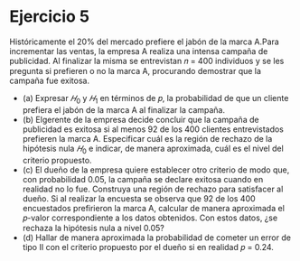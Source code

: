 # Ejercicio 5
Históricamente el 20% del mercado prefiere el jabón de la marca A.Para incrementar las ventas, la empresa A realiza una intensa campaña de publicidad. Al finalizar la misma se entrevistan 𝑛 = 400 individuos y se les pregunta si prefieren o no la marca A, procurando demostrar que la campaña fue exitosa.
* (a) Expresar $𝐻_0$ y $𝐻_1$ en términos de 𝑝, la probabilidad de que un cliente prefiera el jabón de la marca A al finalizar la campaña. 
* (b) Elgerente de la empresa decide concluir que la campaña de publicidad es exitosa si al menos 92 de los 400 clientes entrevistados prefieren la marca A. Especificar cuál es la región de rechazo de la hipótesis nula $𝐻_0$ e indicar, de manera aproximada, cuál es el nivel del criterio propuesto. 
* (c) El dueño de la empresa quiere establecer otro criterio de modo que, con probabilidad 0.05, la campaña se declare exitosa cuando en realidad no lo fue. Construya una región de rechazo para satisfacer al dueño. Si al realizar la encuesta se observa que 92 de los 400 encuestados prefirieron la marca A, calcular de manera aproximada el 𝑝-valor correspondiente a los datos obtenidos. Con estos datos, ¿se rechaza la hipótesis nula a nivel 0.05? 
* (d) Hallar de manera aproximada la probabilidad de cometer un error de tipo II con el criterio propuesto por el dueño si en realidad 𝑝 = 0.24.  
